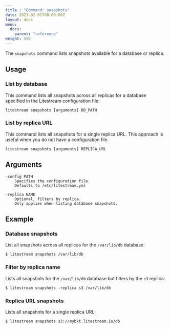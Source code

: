 ```yaml
---
title : "Command: snapshots"
date: 2021-02-01T00:00:00Z
layout: docs
menu:
  docs:
    parent: "reference"
weight: 550
---
```


The `snapshots` command lists snapshots available for a database or replica.


## Usage

### List by database

This command lists all snapshots across all replicas for a database specified
in the Litestream configuration file:

```
litestream snapshots [arguments] DB_PATH
```


### List by replica URL

This command lists all snapshots for a single replica URL. This approach is
useful when you do not have a configuration file.

```
litestream snapshots [arguments] REPLICA_URL
```


## Arguments

```
-config PATH
    Specifies the configuration file.
    Defaults to /etc/litestream.yml

-replica NAME
    Optional, filters by replica.
    Only applies when listing database snapshots.
```


## Example

### Database snapshots

List all snapshots across all replicas for the `/var/lib/db` database:

```
$ litestream snapshots /var/lib/db
```

### Filter by replica name

Lists all snapshots for the `/var/lib/db` database but filters by the `s3` replica:

```
$ litestream snapshots -replica s3 /var/lib/db
```

### Replica URL snapshots

Lists all snapshots for a single replica URL:

```
$ litestream snapshots s3://mybkt.litestream.io/db
```

